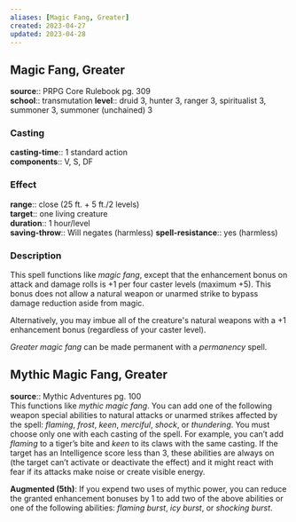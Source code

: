```yaml
---
aliases: [Magic Fang, Greater]
created: 2023-04-27
updated: 2023-04-28
---
```


## Magic Fang, Greater

**source**:: PRPG Core Rulebook pg. 309  
**school**:: transmutation
**level**:: druid 3, hunter 3, ranger 3, spiritualist 3, summoner 3, summoner (unchained) 3

### Casting

**casting-time**:: 1 standard action  
**components**:: V, S, DF

### Effect

**range**:: close (25 ft. + 5 ft./2 levels)  
**target**:: one living creature  
**duration**:: 1 hour/level  
**saving-throw**:: Will negates (harmless)
**spell-resistance**:: yes (harmless)

### Description

This spell functions like *magic fang*, except that the enhancement bonus on attack and damage rolls is +1 per four caster levels (maximum +5). This bonus does not allow a natural weapon or unarmed strike to bypass damage reduction aside from magic.  
  
Alternatively, you may imbue all of the creature's natural weapons with a +1 enhancement bonus (regardless of your caster level).  
  
*Greater magic fang* can be made permanent with a *permanency* spell.

## Mythic Magic Fang, Greater

**source**:: Mythic Adventures pg. 100  
This functions like *mythic magic fang*. You can add one of the following weapon special abilities to natural attacks or unarmed strikes affected by the spell: *flaming*, *frost*, *keen*, *merciful*, *shock*, or *thundering*. You must choose only one with each casting of the spell. For example, you can’t add *flaming* to a tiger’s bite and *keen* to its claws with the same casting. If the target has an Intelligence score less than 3, these abilities are always on (the target can’t activate or deactivate the effect) and it might react with fear if its attacks make noise or create visible energy.  
  
**Augmented (5th)**: If you expend two uses of mythic power, you can reduce the granted enhancement bonuses by 1 to add two of the above abilities or one of the following abilities: *flaming burst*, *icy burst*, or *shocking burst*.
